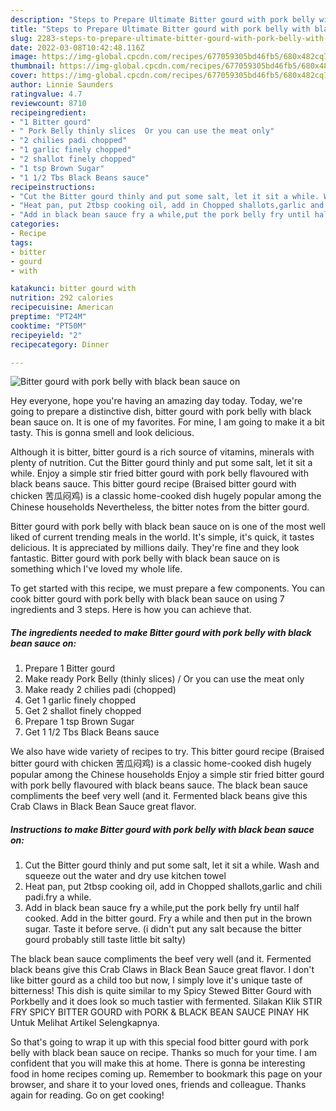 ```yaml
---
description: "Steps to Prepare Ultimate Bitter gourd with pork belly with black bean sauce on"
title: "Steps to Prepare Ultimate Bitter gourd with pork belly with black bean sauce on"
slug: 2283-steps-to-prepare-ultimate-bitter-gourd-with-pork-belly-with-black-bean-sauce-on
date: 2022-03-08T10:42:48.116Z
image: https://img-global.cpcdn.com/recipes/677059305bd46fb5/680x482cq70/bitter-gourd-with-pork-belly-with-black-bean-sauce-on-recipe-main-photo.jpg
thumbnail: https://img-global.cpcdn.com/recipes/677059305bd46fb5/680x482cq70/bitter-gourd-with-pork-belly-with-black-bean-sauce-on-recipe-main-photo.jpg
cover: https://img-global.cpcdn.com/recipes/677059305bd46fb5/680x482cq70/bitter-gourd-with-pork-belly-with-black-bean-sauce-on-recipe-main-photo.jpg
author: Linnie Saunders
ratingvalue: 4.7
reviewcount: 8710
recipeingredient:
- "1 Bitter gourd"
- " Pork Belly thinly slices  Or you can use the meat only"
- "2 chilies padi chopped"
- "1 garlic finely chopped"
- "2 shallot finely chopped"
- "1 tsp Brown Sugar"
- "1 1/2 Tbs Black Beans sauce"
recipeinstructions:
- "Cut the Bitter gourd thinly and put some salt, let it sit a while. Wash and squeeze out the water and dry use kitchen towel"
- "Heat pan, put 2tbsp cooking oil, add in Chopped shallots,garlic and chili padi.fry a while."
- "Add in black bean sauce fry a while,put the pork belly fry until half cooked. Add in the bitter gourd. Fry a while and then put in the brown sugar. Taste it before serve. (i didn&#39;t put any salt because the bitter gourd probably still taste little bit salty)"
categories:
- Recipe
tags:
- bitter
- gourd
- with

katakunci: bitter gourd with 
nutrition: 292 calories
recipecuisine: American
preptime: "PT24M"
cooktime: "PT50M"
recipeyield: "2"
recipecategory: Dinner

---
```



![Bitter gourd with pork belly with black bean sauce on](https://img-global.cpcdn.com/recipes/677059305bd46fb5/680x482cq70/bitter-gourd-with-pork-belly-with-black-bean-sauce-on-recipe-main-photo.jpg)

Hey everyone, hope you're having an amazing day today. Today, we're going to prepare a distinctive dish, bitter gourd with pork belly with black bean sauce on. It is one of my favorites. For mine, I am going to make it a bit tasty. This is gonna smell and look delicious.

Although it is bitter, bitter gourd is a rich source of vitamins, minerals with plenty of nutrition. Cut the Bitter gourd thinly and put some salt, let it sit a while. Enjoy a simple stir fried bitter gourd with pork belly flavoured with black beans sauce. This bitter gourd recipe (Braised bitter gourd with chicken 苦瓜闷鸡) is a classic home-cooked dish hugely popular among the Chinese households Nevertheless, the bitter notes from the bitter gourd.

Bitter gourd with pork belly with black bean sauce on is one of the most well liked of current trending meals in the world. It's simple, it's quick, it tastes delicious. It is appreciated by millions daily. They're fine and they look fantastic. Bitter gourd with pork belly with black bean sauce on is something which I've loved my whole life.


To get started with this recipe, we must prepare a few components. You can cook bitter gourd with pork belly with black bean sauce on using 7 ingredients and 3 steps. Here is how you can achieve that.

<!--inarticleads1-->

##### The ingredients needed to make Bitter gourd with pork belly with black bean sauce on:

1. Prepare 1 Bitter gourd
1. Make ready  Pork Belly (thinly slices) / Or you can use the meat only
1. Make ready 2 chilies padi (chopped)
1. Get 1 garlic finely chopped
1. Get 2 shallot finely chopped
1. Prepare 1 tsp Brown Sugar
1. Get 1 1/2 Tbs Black Beans sauce


We also have wide variety of recipes to try. This bitter gourd recipe (Braised bitter gourd with chicken 苦瓜闷鸡) is a classic home-cooked dish hugely popular among the Chinese households Enjoy a simple stir fried bitter gourd with pork belly flavoured with black beans sauce. The black bean sauce compliments the beef very well (and it. Fermented black beans give this Crab Claws in Black Bean Sauce great flavor. 

<!--inarticleads2-->

##### Instructions to make Bitter gourd with pork belly with black bean sauce on:

1. Cut the Bitter gourd thinly and put some salt, let it sit a while. Wash and squeeze out the water and dry use kitchen towel
1. Heat pan, put 2tbsp cooking oil, add in Chopped shallots,garlic and chili padi.fry a while.
1. Add in black bean sauce fry a while,put the pork belly fry until half cooked. Add in the bitter gourd. Fry a while and then put in the brown sugar. Taste it before serve. (i didn&#39;t put any salt because the bitter gourd probably still taste little bit salty)


The black bean sauce compliments the beef very well (and it. Fermented black beans give this Crab Claws in Black Bean Sauce great flavor. I don&#39;t like bitter gourd as a child too but now, I simply love it&#39;s unique taste of bitterness! This dish is quite similar to my Spicy Stewed Bitter Gourd with Porkbelly and it does look so much tastier with fermented. Silakan Klik STIR FRY SPICY BITTER GOURD with PORK &amp; BLACK BEAN SAUCE PINAY HK Untuk Melihat Artikel Selengkapnya. 

So that's going to wrap it up with this special food bitter gourd with pork belly with black bean sauce on recipe. Thanks so much for your time. I am confident that you will make this at home. There is gonna be interesting food in home recipes coming up. Remember to bookmark this page on your browser, and share it to your loved ones, friends and colleague. Thanks again for reading. Go on get cooking!
